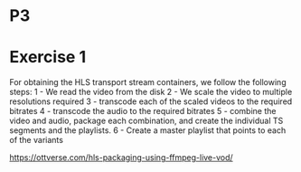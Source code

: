 # P3
# Exercise 1

For obtaining the HLS transport stream containers, we follow the following steps:
  1 - We read the video from the disk
  2 - We scale the video to multiple resolutions required
  3 - transcode each of the scaled videos to the required bitrates
  4 - transcode the audio to the required bitrates
  5 - combine the video and audio, package each combination, and create the individual TS segments and the playlists.
  6 - Create a master playlist that points to each of the variants
  
https://ottverse.com/hls-packaging-using-ffmpeg-live-vod/
